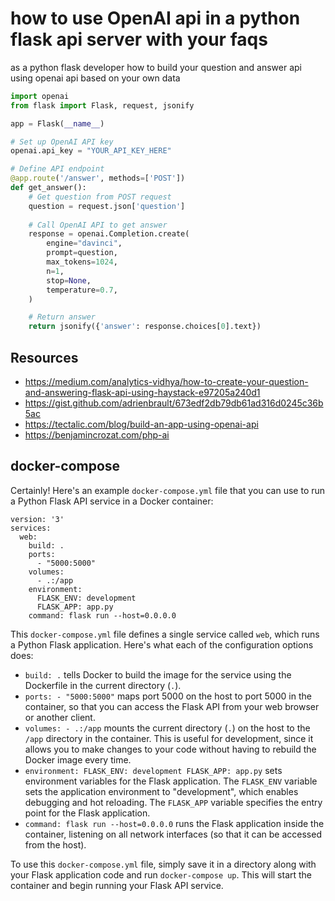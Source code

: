 how to use OpenAI api in a python flask api server with your faqs
================================================================

as a python flask developer how to build your question and answer api using openai api based on your own data

```python
import openai
from flask import Flask, request, jsonify

app = Flask(__name__)

# Set up OpenAI API key
openai.api_key = "YOUR_API_KEY_HERE"

# Define API endpoint
@app.route('/answer', methods=['POST'])
def get_answer():
    # Get question from POST request
    question = request.json['question']
    
    # Call OpenAI API to get answer
    response = openai.Completion.create(
        engine="davinci", 
        prompt=question, 
        max_tokens=1024,
        n=1,
        stop=None,
        temperature=0.7,
    )

    # Return answer
    return jsonify({'answer': response.choices[0].text})

```

## Resources

- https://medium.com/analytics-vidhya/how-to-create-your-question-and-answering-flask-api-using-haystack-e97205a240d1
- https://gist.github.com/adrienbrault/673edf2db79db61ad316d0245c36b5ac
- https://tectalic.com/blog/build-an-app-using-openai-api
- https://benjamincrozat.com/php-ai


## docker-compose

Certainly! Here's an example `docker-compose.yml` file that you can use to run a Python Flask API service in a Docker container:

```
version: '3'
services:
  web:
    build: .
    ports:
      - "5000:5000"
    volumes:
      - .:/app
    environment:
      FLASK_ENV: development
      FLASK_APP: app.py
    command: flask run --host=0.0.0.0
```

This `docker-compose.yml` file defines a single service called `web`, which runs a Python Flask application. Here's what each of the configuration options does:

- `build: .` tells Docker to build the image for the service using the Dockerfile in the current directory (`.`).
- `ports: - "5000:5000"` maps port 5000 on the host to port 5000 in the container, so that you can access the Flask API from your web browser or another client.
- `volumes: - .:/app` mounts the current directory (`.`) on the host to the `/app` directory in the container. This is useful for development, since it allows you to make changes to your code without having to rebuild the Docker image every time.
- `environment: FLASK_ENV: development FLASK_APP: app.py` sets environment variables for the Flask application. The `FLASK_ENV` variable sets the application environment to "development", which enables debugging and hot reloading. The `FLASK_APP` variable specifies the entry point for the Flask application.
- `command: flask run --host=0.0.0.0` runs the Flask application inside the container, listening on all network interfaces (so that it can be accessed from the host).

To use this `docker-compose.yml` file, simply save it in a directory along with your Flask application code and run `docker-compose up`. This will start the container and begin running your Flask API service.